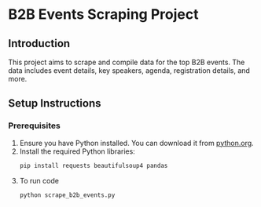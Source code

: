 # B2B Events Scraping Project

## Introduction

This project aims to scrape and compile data for the top B2B events. The data includes event details, key speakers, agenda, registration details, and more.

## Setup Instructions

### Prerequisites

1. Ensure you have Python installed. You can download it from [python.org](https://www.python.org/).
2. Install the required Python libraries:
   ```bash
   pip install requests beautifulsoup4 pandas
   ```
3. To run code
   ```bash
   python scrape_b2b_events.py
   ```
